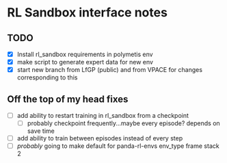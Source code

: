 # RL Sandbox interface notes

## TODO
- [x] Install rl_sandbox requirements in polymetis env
- [x] make script to generate expert data for new env
- [x] start new branch from LfGP (public) and from VPACE for changes corresponding to this

## Off the top of my head fixes
- [ ] add ability to restart training in rl_sandbox from a checkpoint
  - [ ] probably checkpoint frequently...maybe every episode? depends on save time
- [ ] add ability to train between episodes instead of every step
- [ ] *probably* going to make default for panda-rl-envs env_type frame stack 2
